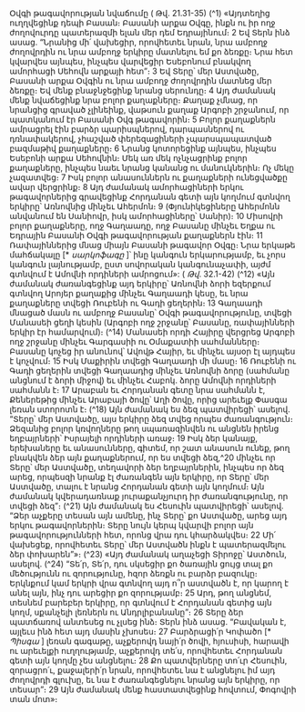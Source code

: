 
Օվգի թագավորության նվաճումը
( Թվ. 21.31-35)
(^1) «Այդտեղից ուղղվեցինք դեպի Բասան։ Բասանի արքա Օվգը, ինքն ու իր ողջ ժողովուրդը պատերազմի ելան մեր
դեմ Եդրայինում։ 2 Եվ Տերն ինձ ասաց. “Նրանից մի՛ վախեցիր, որովհետեւ նրան, նրա ամբողջ ժողովրդին ու նրա ամբողջ
երկիրը մատնելու եմ քո ձեռքը։ Նրա հետ կվարվես այնպես, ինչպես վարվեցիր Եսեբոնում բնակվող ամորհացի Սեհովն
արքայի հետ”։ 3 Եվ Տերը՝ մեր Աստվածը, Բասանի արքա Օվգին ու նրա ամբողջ ժողովրդին մատնեց մեր ձեռքը։ Եվ մենք
բնաջնջեցինք նրանց սերունդը։ 4 Այդ ժամանակ մենք նվաճեցինք նրա բոլոր քաղաքները։ Քաղաք չմնաց, որ նրանցից
գրաված չլինեինք, վաթսուն քաղաք Արգոբի շրջանում, որ պատկանում էր Բասանի Օվգ թագավորին։ 5 Բոլոր
քաղաքներն ամրացրել էին բարձր պարիսպներով, դարպասներով ու դռնափակերով, չհաշված փերեզացիների
չպարսպապատված բազմաթիվ քաղաքները։ 6 Նրանց կոտորեցինք այնպես, ինչպես Եսեբոնի արքա Սեհովնին։ Մեկ առ
մեկ ոչնչացրինք բոլոր քաղաքները, ինչպես նաեւ նրանց կանանց ու մանուկներին։ Ոչ մեկը չազատվեց։ 7 Իսկ բոլոր
անասուններն ու քաղաքների ունեցվածքը ավար վերցրինք։ 8 Այդ ժամանակ ամորհացիների երկու թագավորներից
գրավեցինք Հորդանան գետի այն կողմում գտնվող երկիրը՝ Առնովնից մինչեւ Ահերմոն։ 9 (Փյունիկեցիները Ահերմոնն
անվանում են Սանիովր, իսկ ամորհացիները՝ Սանիր)։ 10 Միսովրի բոլոր քաղաքները, ողջ Գաղաադը, ողջ Բասանը մինչեւ
Եղքա ու Եդրային Բասանի Օվգի թագավորության քաղաքներն էին։ 11 Ռափայիններից մնաց միայն Բասանի թագավոր
Օվգը։ Նրա երկաթե մահճակալը [* _սարկոֆագը_ ]՝ ինը կանգուն երկարությամբ, եւ չորս կանգուն լայնությամբ, ըստ
սովորական կանգունաչափի, այժմ գտնվում է Ամովնի որդիների ամրոցում»:
( _Թվ_. 32.1-42)
(^12) «Այն ժամանակ ժառանգեցինք այդ երկիրը՝ Առնովնի ձորի եզերքում գտնվող Արոյեր քաղաքից մինչեւ Գաղաադի
կեսը, եւ նրա քաղաքները տվեցի Ռուբենի ու Գադի ցեղերին։ 13 Գաղաադի մնացած մասն ու ամբողջ Բասանը՝ Օվգի
թագավորությունը, տվեցի Մանասեի ցեղի կեսին (Արգոբի ողջ շրջանը՝ Բասանը, ռափայինների երկիր էր համարվում)։
(^14) Մանասեի որդի Հայիրը վերցրեց Արգոբի ողջ շրջանը մինչեւ Գարգասիի ու Օմաքատիի սահմանները։ Բասանը կոչեց
իր անունով՝ Ավովթ Հայիր, եւ մինչեւ այսօր էլ այդպես է կոչվում։ 15 Իսկ Մաքիրին տվեցի Գաղաադի մի մասը։ 16 Ռուբենի
ու Գադի ցեղերին տվեցի Գաղաադից մինչեւ Առնովնի ձորը (սահմանը անցնում է ձորի միջով) եւ մինչեւ Հաբոկ. ձորը
Ամովնի որդիների սահմանն է։ 17 Արաբան եւ Հորդանան գետը նրա սահմանն է, Քեներեթից մինչեւ Արաբայի ծովը՝ Աղի
ծովը, որից արեւելք Փասգա լեռան ստորոտն է։
(^18) Այն ժամանակ ես ձեզ պատվիրեցի՝ ասելով. “Տերը՝ մեր Աստվածը, այս երկիրը ձեզ տվեց որպես ժառանգություն։
Ձեզանից բոլոր կռվողները թող սպառազինվեն ու անցնեն իրենց եղբայրների՝ Իսրայելի որդիների առաջ։ 19 Իսկ ձեր
կանայք, երեխաները եւ անասունները, գիտեմ, որ շատ անասուն ունեք, թող բնակվեն ձեր այն քաղաքներում, որ ես
տվեցի ձեզ,^20 մինչեւ որ Տերը՝ մեր Աստվածը, տեղավորի ձեր եղբայրներին, ինչպես որ ձեզ արեց, որպեսզի նրանք էլ
ժառանգեն այն երկիրը, որ Տերը՝ մեր Աստվածը, տալու է նրանց Հորդանան գետի այն կողմում։ Այն ժամանակ
կվերադառնաք յուրաքանչյուրդ իր ժառանգությունը, որ տվեցի ձեզ”։
(^21) Այն ժամանակ ես Հեսուին պատվիրեցի՝ ասելով. “Ձեր աչքերը տեսան այն ամենը, ինչ Տերը՝ քո Աստվածը, արեց
այդ երկու թագավորներին։ Տերը նույն կերպ կվարվի բոլոր այն թագավորությունների հետ, որոնց վրա դու
կհարձակվես։ 22 Մի՛ վախեցեք, որովհետեւ Տերը՝ մեր Աստվածն ինքն է պատերազմելու ձեր փոխարեն”»։
(^23) «Այդ ժամանակ աղաչեցի Տիրոջը՝ Աստծուն, ասելով. (^24) “Տե՛ր, Տե՛ր, դու սկսեցիր քո ծառային ցույց տալ քո
մեծությունն ու զորությունը, հզոր ձեռքն ու բարձր բազուկը։ Երկնքում կամ երկրի վրա գտնվող այդ ո՞ր աստվածն է, որ
կարող է անել այն, ինչ դու արեցիր քո զորությամբ։ 25 Արդ, թող անցնեմ, տեսնեմ բարեբեր երկիրը, որ գտնվում է
Հորդանան գետից այն կողմ, սքանչելի լեռներն ու Անդրլիբանանը”։ 26 Տերը ձեր պատճառով անտեսեց ու չլսեց ինձ։ Տերն
ինձ ասաց. “Բավական է, այլեւս ինձ հետ այդ մասին չխոսես։ 27 Բարձրացի՛ր Կոփածո [* _Պիսգա_ ] լեռան գագաթը,
աչքերովդ նայի՛ր ծովի, հյուսիսի, հարավի ու արեւելքի ուղղությամբ, աչքերովդ տե՛ս, որովհետեւ Հորդանան գետի այն
կողմը չես անցնելու։ 28 Քո պատվերները տո՛ւր Հեսուին, զորացրո՛ւ, քաջալերի՛ր նրան, որովհետեւ նա է անցնելու իմ այդ
ժողովրդի գլուխը, եւ նա է ժառանգեցնելու նրանց այն երկիրը, որ տեսար”։ 29 Այն ժամանակ մենք հաստատվեցինք
հովտում, Փոգովրի տան մոտ»։


